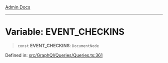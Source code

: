 [Admin Docs](/)

***

# Variable: EVENT\_CHECKINS

> `const` **EVENT\_CHECKINS**: `DocumentNode`

Defined in: [src/GraphQl/Queries/Queries.ts:361](https://github.com/PalisadoesFoundation/talawa-admin/blob/main/src/GraphQl/Queries/Queries.ts#L361)
